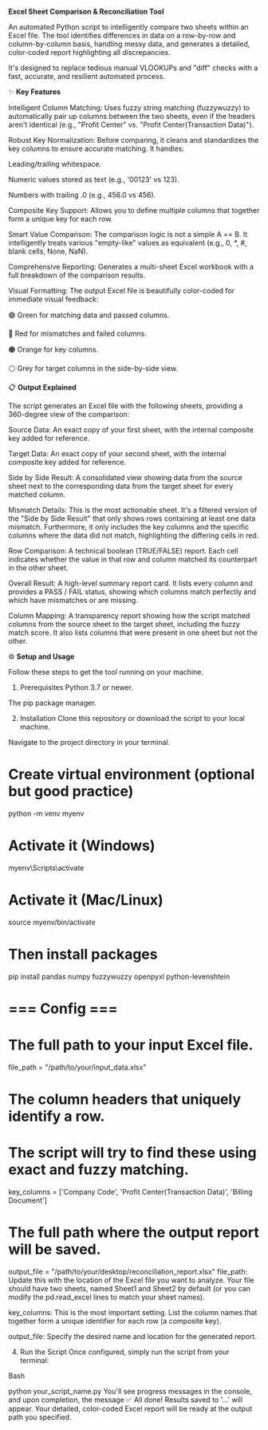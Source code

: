 **Excel Sheet Comparison & Reconciliation Tool**

An automated Python script to intelligently compare two sheets within an Excel file. The tool identifies differences in data on a row-by-row and column-by-column basis, handling messy data, and generates a detailed, color-coded report highlighting all discrepancies.

It's designed to replace tedious manual VLOOKUPs and "diff" checks with a fast, accurate, and resilient automated process.

✨ **Key Features**

Intelligent Column Matching: Uses fuzzy string matching (fuzzywuzzy) to automatically pair up columns between the two sheets, even if the headers aren't identical (e.g., "Profit Center" vs. "Profit Center(Transaction Data)").

Robust Key Normalization: Before comparing, it cleans and standardizes the key columns to ensure accurate matching. It handles:

Leading/trailing whitespace.

Numeric values stored as text (e.g., '00123' vs 123).

Numbers with trailing .0 (e.g., 456.0 vs 456).

Composite Key Support: Allows you to define multiple columns that together form a unique key for each row.

Smart Value Comparison: The comparison logic is not a simple A == B. It intelligently treats various "empty-like" values as equivalent (e.g., 0, *, #, blank cells, None, NaN).

Comprehensive Reporting: Generates a multi-sheet Excel workbook with a full breakdown of the comparison results.

Visual Formatting: The output Excel file is beautifully color-coded for immediate visual feedback:

🟢 Green for matching data and passed columns.

🔴 Red for mismatches and failed columns.

🟠 Orange for key columns.

⚪ Grey for target columns in the side-by-side view.

📋 **Output Explained**

The script generates an Excel file with the following sheets, providing a 360-degree view of the comparison:

Source Data: An exact copy of your first sheet, with the internal composite key added for reference.

Target Data: An exact copy of your second sheet, with the internal composite key added for reference.

Side by Side Result: A consolidated view showing data from the source sheet next to the corresponding data from the target sheet for every matched column.

Mismatch Details: This is the most actionable sheet. It's a filtered version of the "Side by Side Result" that only shows rows containing at least one data mismatch. Furthermore, it only includes the key columns and the specific columns where the data did not match, highlighting the differing cells in red.

Row Comparison: A technical boolean (TRUE/FALSE) report. Each cell indicates whether the value in that row and column matched its counterpart in the other sheet.

Overall Result: A high-level summary report card. It lists every column and provides a PASS / FAIL status, showing which columns match perfectly and which have mismatches or are missing.

Column Mapping: A transparency report showing how the script matched columns from the source sheet to the target sheet, including the fuzzy match score. It also lists columns that were present in one sheet but not the other.

⚙️ **Setup and Usage**

Follow these steps to get the tool running on your machine.

1. Prerequisites
Python 3.7 or newer.

The pip package manager.

2. Installation
Clone this repository or download the script to your local machine.

Navigate to the project directory in your terminal.

# Create virtual environment (optional but good practice)
python -m venv myenv

# Activate it (Windows)
myenv\Scripts\activate

# Activate it (Mac/Linux)
source myenv/bin/activate

# Then install packages
pip install pandas numpy fuzzywuzzy openpyxl python-levenshtein


# === Config ===
# The full path to your input Excel file.
file_path = "/path/to/your/input_data.xlsx"

# The column headers that uniquely identify a row.
# The script will try to find these using exact and fuzzy matching.
key_columns = ['Company Code', 'Profit Center(Transaction Data)', 'Billing Document']

# The full path where the output report will be saved.
output_file = "/path/to/your/desktop/reconciliation_report.xlsx"
file_path: Update this with the location of the Excel file you want to analyze. Your file should have two sheets, named Sheet1 and Sheet2 by default (or you can modify the pd.read_excel lines to match your sheet names).

key_columns: This is the most important setting. List the column names that together form a unique identifier for each row (a composite key).

output_file: Specify the desired name and location for the generated report.

4. Run the Script
Once configured, simply run the script from your terminal:

Bash

python your_script_name.py
You'll see progress messages in the console, and upon completion, the message ✅ All done! Results saved to '...' will appear. Your detailed, color-coded Excel report will be ready at the output path you specified.
